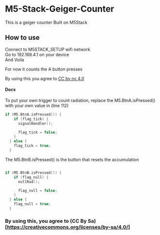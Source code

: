 # M5-Stack-Geiger-Counter

This is a geiger counter Built on M5Stack

## How to use

Connect to M5STACK_SETUP wifi network <br>
Go to 192.168.4.1 on your device <br>
And Voila
 
For now it counts the A button presses

By using this you agree to [CC by nc 4.0](https://creativecommons.org/licenses/by-nc/4.0/)

#### Docs
To put your own trigger to count radiation, replace the M5.BtnA.isPressed() with your own value in (line 112)
```c
if (M5.BtnA.isPressed()) {
    if (flag_tick) {
      signalHandler();

      flag_tick = false;
    }
  } else {
    flag_tick = true;
  }
```
The M5.BtnB.isPressed() is the button that resets the accumulation
```c

if (M5.BtnB.isPressed()) {
    if (flag_null) {
      nullRad();

      flag_null = false;
    }
  } else {
    flag_null = true;
  }
  ```
### By using this, you agree to (CC By Sa)[https://creativecommons.org/licenses/by-sa/4.0/]
